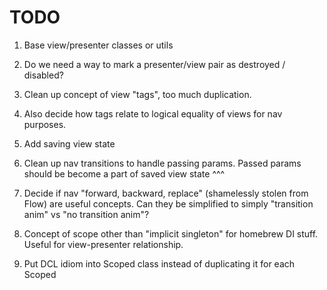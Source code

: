 # TODO

1. Base view/presenter classes or utils

2. Do we need a way to mark a presenter/view pair as destroyed / disabled?

3. Clean up concept of view "tags", too much duplication.

4. Also decide how tags relate to logical equality of views for nav purposes.

5. Add saving view state

6. Clean up nav transitions to handle passing params. Passed params should be become a part of saved view state ^^^

7. Decide if nav "forward, backward, replace" (shamelessly stolen from Flow) are useful concepts. Can they be simplified to simply "transition anim" vs "no transition anim"?

8. Concept of scope other than "implicit singleton" for homebrew DI stuff. Useful for view-presenter relationship.

9. Put DCL idiom into Scoped class instead of duplicating it for each Scoped
